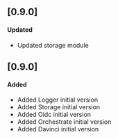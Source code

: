 ## [0.9.0]
#### Updated
- Updated storage module

## [0.9.0]
#### Added
- Added Logger initial version
- Added Storage initial version
- Added Oidc initial version
- Added Orchestrate initial version
- Added Davinci initial version
